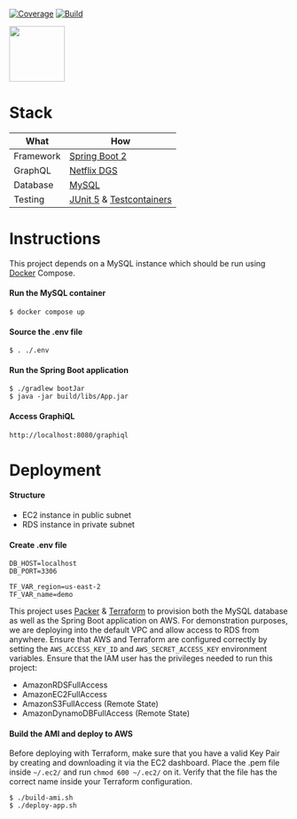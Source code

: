 [![Coverage](https://codecov.io/gh/itsandreramon/terraform-starter/branch/master/graph/badge.svg)](https://codecov.io/gh/itsandreramon/terraform-starter)
[![Build](https://github.com/itsandreramon/terraform-starter/workflows/Build/badge.svg?branch=master)](https://github.com/itsandreramon/terraform-starter/actions)

<img width="auto" height="100px" src="https://i.imgur.com/wGJQmTN.png">

# Stack

| What          | How                                                                                                                        |
|---------------|----------------------------------------------------------------------------------------------------------------------------|
| Framework     | [Spring Boot 2](https://spring.io/)                                                                                        |
| GraphQL       | [Netflix DGS](https://github.com/Netflix/dgs-framework)                                                                    |
| Database      | [MySQL](https://www.mysql.com/)                                                                                            |
| Testing       | [JUnit 5](https://github.com/junit-team/junit5) & [Testcontainers](https://github.com/testcontainers/testcontainers-java/) |

# Instructions

This project depends on a MySQL instance which should be run
using [Docker](https://www.docker.com/products/docker-desktop) Compose.

#### Run the MySQL container

```
$ docker compose up
```

#### Source the .env file

```
$ . ./.env
```

#### Run the Spring Boot application

```
$ ./gradlew bootJar
$ java -jar build/libs/App.jar
```

#### Access GraphiQL

```
http://localhost:8080/graphiql
```

# Deployment

#### Structure

- EC2 instance in public subnet
- RDS instance in private subnet

#### Create .env file

```
DB_HOST=localhost
DB_PORT=3306

TF_VAR_region=us-east-2
TF_VAR_name=demo
```

This project uses [Packer](https://www.packer.io/) & [Terraform](https://www.terraform.io/) to provision both the MySQL
database as well as the Spring Boot application on AWS. For demonstration purposes, we are deploying into the default
VPC and allow access to RDS from anywhere. Ensure that AWS and Terraform are configured correctly by setting
the `AWS_ACCESS_KEY_ID` and `AWS_SECRET_ACCESS_KEY` environment variables. Ensure that the IAM user has the privileges
needed to run this project:

- AmazonRDSFullAccess
- AmazonEC2FullAccess
- AmazonS3FullAccess (Remote State)
- AmazonDynamoDBFullAccess (Remote State)

#### Build the AMI and deploy to AWS

Before deploying with Terraform, make sure that you have a valid Key Pair by creating and downloading it via the EC2
dashboard. Place the .pem file inside `~/.ec2/` and run `chmod 600 ~/.ec2/` on it. Verify that the file has the correct
name inside your Terraform configuration.

```
$ ./build-ami.sh
$ ./deploy-app.sh
```
